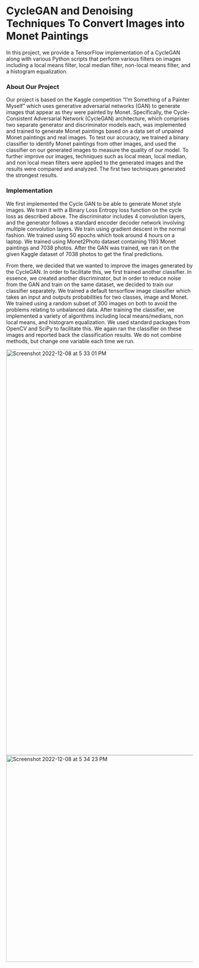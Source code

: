 # CycleGAN and Denoising Techniques To Convert Images into Monet Paintings
In this project, we provide a TensorFlow implementation of a CycleGAN along with various Python scripts that perform various filters on images including a local means filter, local median filter, non-local means filter, and a histogram equalization.

### About Our Project
Our project is based on the Kaggle competition “I’m Something of a Painter Myself” which uses generative adversarial networks (GAN) to generate images that appear as they were painted by Monet. Specifically, the Cycle-Consistent Adversarial Network (CycleGAN) architecture, which comprises two separate generator and discriminator models each, was implemented and trained to generate Monet paintings based on a data set of unpaired Monet paintings and real images. To test our accuracy, we trained a binary classifier to identify Monet paintings from other images, and used the classifier on our generated images to measure the quality of our model. To further improve our images, techniques such as local mean, local median, and non local mean filters were applied to the generated images and the results were compared and analyzed. The first two techniques generated the strongest results.

### Implementation
We first implemented the Cycle GAN to be able to generate Monet style images. We train it with a Binary Loss Entropy loss function on the cycle loss as described above. The discriminator includes 4 convolution layers, and the generator follows a standard encoder decoder network involving multiple convolution layers. We train using gradient descent in the normal fashion. We trained using 50 epochs which took around 4 hours on a laptop. We trained using Monet2Photo dataset containing 1193 Monet paintings and 7038 photos. After the GAN was trained, we ran it on the given Kaggle dataset of 7038 photos to get the final predictions.

From there, we decided that we wanted to improve the images generated by the CycleGAN. In order to facilitate this, we first trained another classifier. In essence, we created another discriminator, but in order to reduce noise from the GAN and train on the same dataset, we decided to train our classifier separately. We trained a default tensorflow image classifier which takes an input and outputs probabilities for two classes, image and Monet. We trained using a random subset of 300 images on both to avoid the problems relating to unbalanced data. After training the classifier, we implemented a variety of algorithms including local means/medians, non local means, and histogram equalization. We used standard packages from OpenCV and SciPy to facilitate this. We again ran the classifier on these images and reported back the classification results. We do not combine methods, but change one variable each time we run.

<img width="1095" alt="Screenshot 2022-12-08 at 5 33 01 PM" src="https://user-images.githubusercontent.com/56417955/206581229-68afd41d-7398-4889-9ac1-5b211979f2c7.png">

<img width="558" alt="Screenshot 2022-12-08 at 5 34 23 PM" src="https://user-images.githubusercontent.com/56417955/206581462-15e9904b-e7ea-4b8b-8b8d-eab99ba6a5bd.png">
